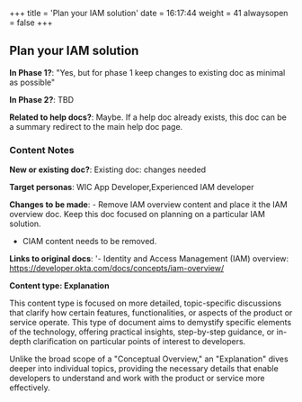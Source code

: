 +++
title = 'Plan your IAM solution'
date = 16:17:44
weight = 41
alwaysopen = false
+++

## Plan your IAM solution

**In Phase 1?**: "Yes, but for phase 1 keep changes to existing doc as minimal as possible"

**In Phase 2?**: TBD

**Related to help docs?**: Maybe. If a help doc already exists, this doc can be a summary redirect to the main help doc page.



### Content Notes

**New or existing doc?**: Existing doc: changes needed

**Target personas**: WIC App Developer,Experienced IAM developer

**Changes to be made**: - Remove IAM overview content and place it the IAM overview doc. Keep this doc focused on planning on a particular IAM solution.
- CIAM content needs to be removed.

**Links to original docs**: '- Identity and Access Management (IAM) overview: https://developer.okta.com/docs/concepts/iam-overview/

**Content type: Explanation**

This content type is focused on more detailed, topic-specific discussions that clarify how certain features, functionalities, or aspects of the product or service operate. This type of document aims to demystify specific elements of the technology, offering practical insights, step-by-step guidance, or in-depth clarification on particular points of interest to developers. 

Unlike the broad scope of a "Conceptual Overview," an "Explanation" dives deeper into individual topics, providing the necessary details that enable developers to understand and work with the product or service more effectively.


